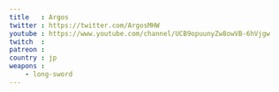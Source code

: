 ```yaml
---
title   : Argos
twitter : https://twitter.com/ArgosMHW
youtube : https://www.youtube.com/channel/UCB9opuunyZw8owVB-6hVjgw
twitch  : 
patreon : 
country : jp
weapons :
    - long-sword
---
```


